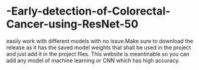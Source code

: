 # -Early-detection-of-Colorectal-Cancer-using-ResNet-50
easily work with different models with no issue.Make sure to download the release as it has the saved model weights that shall be used in the project and just add it in the project files. This website is meantinable so you can add any model of machine learning or CNN which has high accuracy.
